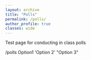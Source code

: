 ```yaml
---
layout: archive
title: "Polls"
permalink: /polls/
author_profile: true
classes: wide
---
```


Test page for conducting in class polls

/polls Option1 'Option 2' "Option 3"
